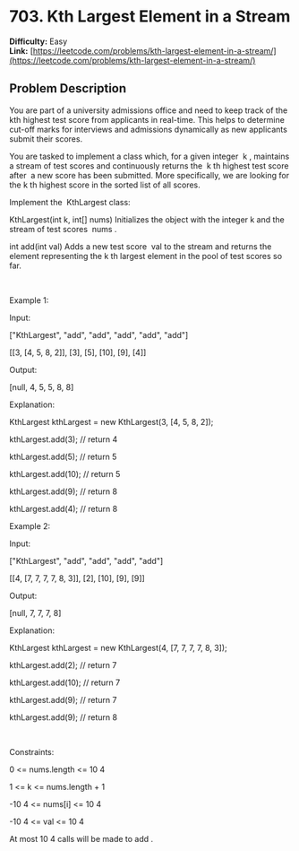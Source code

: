 # 703. Kth Largest Element in a Stream

**Difficulty:** Easy  
**Link:** [https://leetcode.com/problems/kth-largest-element-in-a-stream/](https://leetcode.com/problems/kth-largest-element-in-a-stream/)

## Problem Description

You are part of a university admissions office and need to keep track of the 
kth
 highest test score from applicants in real-time. This helps to determine cut-off marks for interviews and admissions dynamically as new applicants submit their scores.


You are tasked to implement a class which, for a given integer 
k
, maintains a stream of test scores and continuously returns the 
k
th highest test score 
after
 a new score has been submitted. More specifically, we are looking for the 
k
th highest score in the sorted list of all scores.


Implement the 
KthLargest
 class:




KthLargest(int k, int[] nums)
 Initializes the object with the integer 
k
 and the stream of test scores 
nums
.


int add(int val)
 Adds a new test score 
val
 to the stream and returns the element representing the 
k
th
 largest element in the pool of test scores so far.




 


Example 1:




Input:


["KthLargest", "add", "add", "add", "add", "add"]

[[3, [4, 5, 8, 2]], [3], [5], [10], [9], [4]]


Output:
 
[null, 4, 5, 5, 8, 8]


Explanation:


KthLargest kthLargest = new KthLargest(3, [4, 5, 8, 2]);

kthLargest.add(3); // return 4

kthLargest.add(5); // return 5

kthLargest.add(10); // return 5

kthLargest.add(9); // return 8

kthLargest.add(4); // return 8




Example 2:




Input:


["KthLargest", "add", "add", "add", "add"]

[[4, [7, 7, 7, 7, 8, 3]], [2], [10], [9], [9]]


Output:
 
[null, 7, 7, 7, 8]


Explanation:

KthLargest kthLargest = new KthLargest(4, [7, 7, 7, 7, 8, 3]);

kthLargest.add(2); // return 7

kthLargest.add(10); // return 7

kthLargest.add(9); // return 7

kthLargest.add(9); // return 8


 


Constraints:




0 <= nums.length <= 10
4


1 <= k <= nums.length + 1


-10
4
 <= nums[i] <= 10
4


-10
4
 <= val <= 10
4


At most 
10
4
 calls will be made to 
add
.




